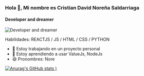 ### Hola 👋, Mi nombre es Cristian David Noreña Saldarriaga
#### Developer and dreamer
![Developer and dreamer](https://github.com/CristianNorga/CristianNorga/blob/main/DCIM-100GOPRO-GOPR1355.%20-4000x3000-115021072.JPEG)

Habilidades: REACTJS / JS / HTML / CSS / PYTHON

- 🔭 Estoy trabajando en un proyecto personal 
- 🌱 Estoy aprendiendo a usar ValueJs, NodeJs 
- 😄 Pronombres: Nore 


[![Anurag's GitHub stats](https://github-readme-stats.vercel.app/api?username=CristianNorga&show_icons=true&theme=radical)
)](https://github.com/anuraghazra/github-readme-stats)
